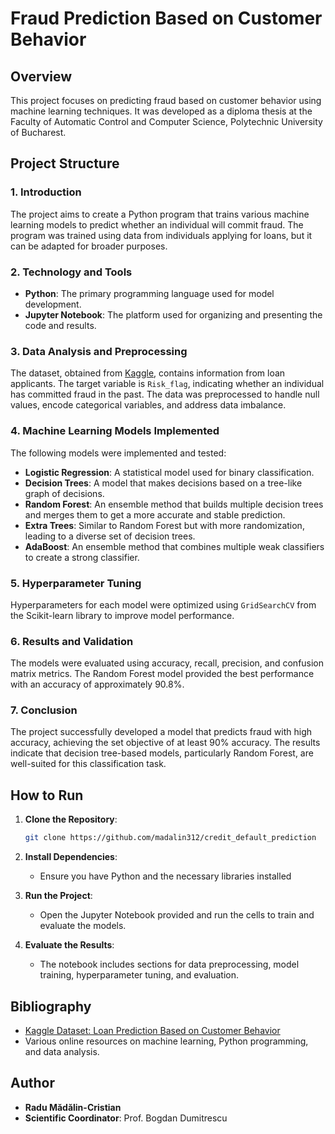 # Fraud Prediction Based on Customer Behavior

## Overview
This project focuses on predicting fraud based on customer behavior using machine learning techniques. It was developed as a diploma thesis at the Faculty of Automatic Control and Computer Science, Polytechnic University of Bucharest.

## Project Structure

### 1. Introduction
The project aims to create a Python program that trains various machine learning models to predict whether an individual will commit fraud. The program was trained using data from individuals applying for loans, but it can be adapted for broader purposes.

### 2. Technology and Tools
- **Python**: The primary programming language used for model development.
- **Jupyter Notebook**: The platform used for organizing and presenting the code and results.

### 3. Data Analysis and Preprocessing
The dataset, obtained from [Kaggle](https://www.kaggle.com/datasets/subhamjain/loan-prediction-based-on-customer-behavior), contains information from loan applicants. The target variable is `Risk_flag`, indicating whether an individual has committed fraud in the past. The data was preprocessed to handle null values, encode categorical variables, and address data imbalance.

### 4. Machine Learning Models Implemented
The following models were implemented and tested:
- **Logistic Regression**: A statistical model used for binary classification.
- **Decision Trees**: A model that makes decisions based on a tree-like graph of decisions.
- **Random Forest**: An ensemble method that builds multiple decision trees and merges them to get a more accurate and stable prediction.
- **Extra Trees**: Similar to Random Forest but with more randomization, leading to a diverse set of decision trees.
- **AdaBoost**: An ensemble method that combines multiple weak classifiers to create a strong classifier.

### 5. Hyperparameter Tuning
Hyperparameters for each model were optimized using `GridSearchCV` from the Scikit-learn library to improve model performance.

### 6. Results and Validation
The models were evaluated using accuracy, recall, precision, and confusion matrix metrics. The Random Forest model provided the best performance with an accuracy of approximately 90.8%.

### 7. Conclusion
The project successfully developed a model that predicts fraud with high accuracy, achieving the set objective of at least 90% accuracy. The results indicate that decision tree-based models, particularly Random Forest, are well-suited for this classification task.

## How to Run
1. **Clone the Repository**:
    ```bash
    git clone https://github.com/madalin312/credit_default_prediction
    ```
2. **Install Dependencies**:
    - Ensure you have Python and the necessary libraries installed
	
3. **Run the Project**:
    - Open the Jupyter Notebook provided and run the cells to train and evaluate the models.

4. **Evaluate the Results**:
    - The notebook includes sections for data preprocessing, model training, hyperparameter tuning, and evaluation.

## Bibliography
- [Kaggle Dataset: Loan Prediction Based on Customer Behavior](https://www.kaggle.com/datasets/subhamjain/loan-prediction-based-on-customer-behavior)
- Various online resources on machine learning, Python programming, and data analysis.

## Author
- **Radu Mădălin-Cristian**
- **Scientific Coordinator**: Prof. Bogdan Dumitrescu
